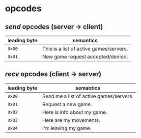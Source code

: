 # opcodes

## *send* opcodes (server -> client)

| leading byte | semantics                               |
|--------------|-----------------------------------------|
| `0x00`       | This is a list of active games/servers. |
| `0x01`       | New game request accepted/denied.       |

## *recv* opcodes (client -> server)

| leading byte | semantics                               |
|--------------|-----------------------------------------|
| `0x00`       | Send me a list of active games/servers. |
| `0x01`       | Request a new game.                     |
| `0x02`       | Here is info about my game.             |
| `0x03`       | Here are my movements.                  |
| `0x04`       | I'm leaving my game.                    |

